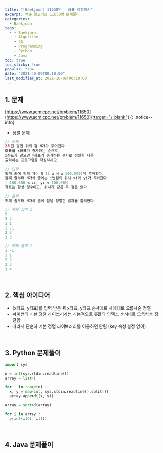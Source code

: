 ```yaml
---
title: "[Baekjoon] 11650번 : 좌표 정렬하기"
excerpt: 백준 알고리즘 11650번 문제풀이
categories:
  - Baekjoon
tags:
  - - Baekjoon
    - Algorithm
    - CS
    - Programming
    - Python
    - Java
toc: true
toc_sticky: true
popular: true
date: "2021-10-09T00:10:00"
last_modified_at: 2021-10-09T00:10:00
---
```


## 1. 문제

[https://www.acmicpc.net/problem/11650](https://www.acmicpc.net/problem/11650){:target="\_blank"}
{: .notice--info}

- 정렬 문제

```java
// 문제
2차원 평면 위의 점 N개가 주어진다.
좌표를 x좌표가 증가하는 순으로,
x좌표가 같으면 y좌표가 증가하는 순서로 정렬한 다음
출력하는 프로그램을 작성하시오.

// 입력
첫째 줄에 점의 개수 N (1 ≤ N ≤ 100,000)이 주어진다.
둘째 줄부터 N개의 줄에는 i번점의 위치 xi와 yi가 주어진다.
(-100,000 ≤ xi, yi ≤ 100,000)
좌표는 항상 정수이고, 위치가 같은 두 점은 없다.

// 출력
첫째 줄부터 N개의 줄에 점을 정렬한 결과를 출력한다.

// 예제 입력 1
5
3 4
1 1
1 -1
2 2
3 3

// 예제 출력 1
1 -1
1 1
2 2
3 3
3 4
```

<br>

## 2. 핵심 아이디어

- (x좌표, y좌표)를 입력 받은 뒤 x좌표, y좌표 순서대로 차례대로 오름차순 정렬
- 파이썬의 기본 정렬 라이브러리는 기본적으로 튜플의 인덱스 순서대로 오름차순 정렬함
- 따라서 단순히 기본 정렬 라이브러리를 이용하면 안됨 (key 속성 설정 없이)

<br>

## 3. Python 문제풀이

```python
import sys

n = int(sys.stdin.readline())
array = list()

for _ in range(n) :
  x, y = map(int, sys.stdin.readline().split())
  array.append((x, y))

array = sorted(array)

for i in array :
  print(i[0], i[1])
```

<br>

## 4. Java 문제풀이

```java

```

